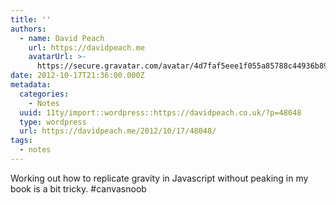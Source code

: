 ```yaml
---
title: ''
authors:
  - name: David Peach
    url: https://davidpeach.me
    avatarUrl: >-
      https://secure.gravatar.com/avatar/4d7faf5eee1f055a85788c44936b8995eaab6dfb004e7854ec747ccb272e91ee?s=96&d=mm&r=g
date: 2012-10-17T21:36:00.000Z
metadata:
  categories:
    - Notes
  uuid: 11ty/import::wordpress::https://davidpeach.co.uk/?p=48048
  type: wordpress
  url: https://davidpeach.me/2012/10/17/48048/
tags:
  - notes
---
```

Working out how to replicate gravity in Javascript without peaking in my book is a bit tricky. #canvasnoob